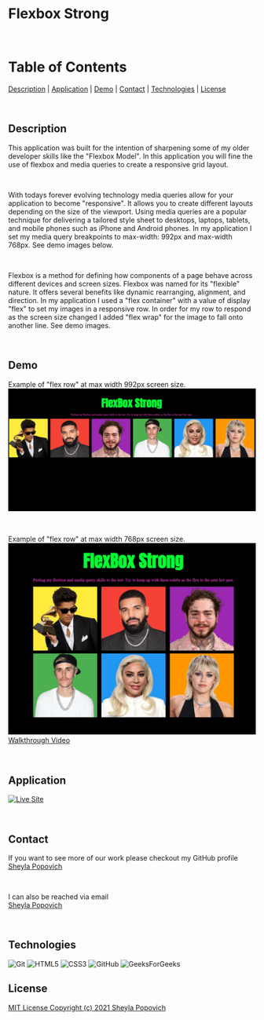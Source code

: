 # **Flexbox Strong**
<br>


# **Table of Contents**
[Description](#description) |
[Application](#application) |
[Demo](#demo) |
[Contact](#contact) |
[Technologies](#technologies) |
[License](#license)

<br>

## **Description**
This application was built for the intention of sharpening some of my older developer skills like the "Flexbox Model". In this application you will fine the use of flexbox and media queries to create a responsive grid layout.

<br>

With todays forever evolving technology media queries allow for your application to become "responsive". It allows you to create different layouts depending on the size of the viewport. Using media queries are a popular technique for delivering a tailored style sheet to desktops, laptops, tablets, and mobile phones such as iPhone and Android phones. In my application I set my media query breakpoints to max-width: 992px and max-width 768px. See demo images below.

<br>


 Flexbox is a method for defining how components of a page behave across different devices and screen sizes. Flexbox was named for its "flexible" nature. It offers several benefits like dynamic rearranging, alignment, and direction. In my application I used a "flex container" with a value of display "flex" to set my images in a responsive row. In order for my row to respond as the screen size changed I added "flex wrap" for the image to fall onto another line. See demo images.



<br>

## **Demo**
 Example of "flex row" at max width 992px screen size.
![demo_pic](https://github.com/SheylaPopovich/flexbox-strong/blob/dd15614c0cc7eafd66591c7edb36a90fb84de800/Images/demo-full-pg.jpg)
<br>

<br>

Example of "flex row" at max width 768px screen size.
![demo_pic](https://github.com/SheylaPopovich/flexbox-strong/blob/dd15614c0cc7eafd66591c7edb36a90fb84de800/Images/demo-half-pg.jpg)
[Walkthrough Video](https://drive.google.com/file/d/1XTwZkhV7pLR4Y3hKoevxNGclxcKsGjWJ/view?usp=sharing)

<br>

## **Application**

<a href=" https://sheylapopovich.github.io/flexbox-strong/"><img src="https://img.shields.io/badge/-👉 See Live Site-success?style=for-the-badge"  alt="Live Site" /></a>

 <br>
 
## **Contact**

If you want to see more of our work please checkout my GitHub profile<br>
[Sheyla Popovich](https://github.com/SheylaPopovich) 

<br>

I can also be reached via email<br>
[Sheyla Popovich](mailto:sheylapopovich@gmail.com) 

<br>

## **Technologies**
![Git](https://img.shields.io/badge/git-%23F05033.svg?style=for-the-badge&logo=git&logoColor=white)
![HTML5](https://img.shields.io/badge/html5-%23E34F26.svg?style=for-the-badge&logo=html5&logoColor=white)
![CSS3](https://img.shields.io/badge/css3-%231572B6.svg?style=for-the-badge&logo=css3&logoColor=white)
![GitHub](https://img.shields.io/badge/github-%23121011.svg?style=for-the-badge&logo=github&logoColor=white)
![GeeksForGeeks](https://img.shields.io/badge/GeeksforGeeks-gray?style=for-the-badge&logo=geeksforgeeks&logoColor=35914c)

## **License**

[MIT License Copyright (c) 2021 Sheyla Popovich](LICENSE)
